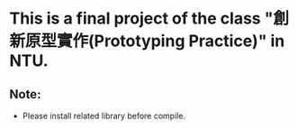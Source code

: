 # This is a final project of the class "創新原型實作(Prototyping Practice)" in NTU.
## Note:
- Please install related library before compile.
